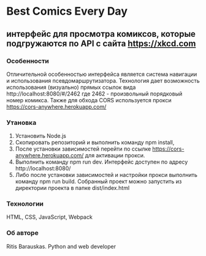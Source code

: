# Best Comics Every Day

## интерфейс для просмотра комиксов, которые подгружаются по API с сайта https://xkcd.com


### Особенности
Отличительной особенностью интерфейса является система навигации и использования псевдомаршрутизатора. Технология дает возможность использования (визуально) прямых ссылок вида http://localhost:8080/#/2462 где 2462 - произвольный порядковый номер комикса. Также для обхода CORS используется прокси https://cors-anywhere.herokuapp.com/

### Утановка
1. Установить Node.js
2. Скопировать репозиторий и выполнить команду npm install, 
3. После установки зависимостей перейти по ссылке https://cors-anywhere.herokuapp.com/ для активации прокси.
4. Выполнить команду npm run dev. Интерфейс доступен по адресу http://localhost:8080/ 
5. Либо после установки зависимостей и настройки прокси выполнить команду npm run build. Собранный проект можно запустить из директории проекта в папке dist/index.html

### Технологии
HTML, CSS, JavaScript, Webpack

### Об авторе
Ritis Barauskas. Python and web developer
